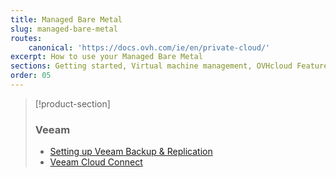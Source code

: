 ```yaml
---
title: Managed Bare Metal
slug: managed-bare-metal
routes:
    canonical: 'https://docs.ovh.com/ie/en/private-cloud/'
excerpt: How to use your Managed Bare Metal
sections: Getting started, Virtual machine management, OVHcloud Features, VMware vSphere features, OVHcloud services and options, Maintenance and monitoring
order: 05
---
```


> [!product-section]
>
> ### Veeam
>
> - [Setting up Veeam Backup & Replication](https://docs.ovh.com/ie/en/storage/veeam-backup-replication/)
> - [Veeam Cloud Connect](https://docs.ovh.com/ie/en/storage/veeam-cloud-connect/)
>